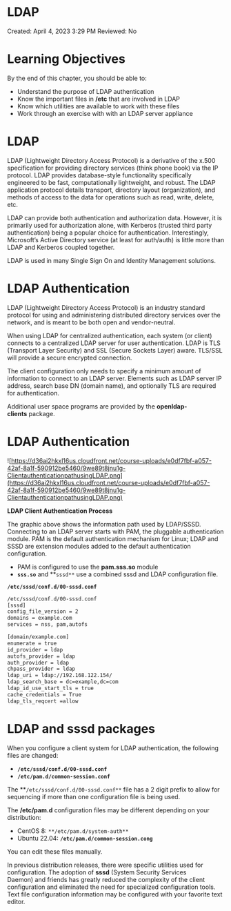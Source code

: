 # LDAP

Created: April 4, 2023 3:29 PM
Reviewed: No

# **Learning Objectives**

By the end of this chapter, you should be able to:

- Understand the purpose of LDAP authentication
- Know the important files in **/etc** that are involved in LDAP
- Know which utilities are available to work with these files
- Work through an exercise with with an LDAP server appliance

# **LDAP**

LDAP (Lightweight Directory Access Protocol) is a derivative of the x.500 specification for providing directory services (think phone book) via the IP protocol. LDAP provides database-style functionality specifically engineered to be fast, computationally lightweight, and robust. The LDAP application protocol details transport, directory layout (organization), and methods of access to the data for operations such as read, write, delete, etc.

LDAP can provide both authentication and authorization data. However, it is primarily used for authorization alone, with Kerberos (trusted third party authentication) being a popular choice for authentication. Interestingly, Microsoft’s Active Directory service (at least for auth/auth) is little more than LDAP and Kerberos coupled together.

LDAP is used in many Single Sign On and Identity Management solutions.

# **LDAP Authentication**

LDAP (Lightweight Directory Access Protocol) is an industry standard protocol for using and administering distributed directory services over the network, and is meant to be both open and vendor-neutral.

When using LDAP for centralized authentication, each system (or client) connects to a centralized LDAP server for user authentication. LDAP is TLS (Transport Layer Security) and SSL (Secure Sockets Layer) aware. TLS/SSL will provide a secure encrypted connection.

The client configuration only needs to specify a minimum amount of information to connect to an LDAP server. Elements such as LDAP server IP address, search base DN (domain name), and optionally TLS are required for authentication.

Additional user space programs are provided by the **openldap-clients** package.

# **LDAP Authentication**

![https://d36ai2hkxl16us.cloudfront.net/course-uploads/e0df7fbf-a057-42af-8a1f-590912be5460/9we89t8jnu1g-ClientauthenticationpathusingLDAP.png](https://d36ai2hkxl16us.cloudfront.net/course-uploads/e0df7fbf-a057-42af-8a1f-590912be5460/9we89t8jnu1g-ClientauthenticationpathusingLDAP.png)

**LDAP Client Authentication Process**

The graphic above shows the information path used by LDAP/SSSD. Connecting to an LDAP server starts with PAM, the pluggable authentication module. PAM is the default authentication mechanism for Linux; LDAP and SSSD are extension modules added to the default authentication configuration.

- PAM is configured to use the **pam.sss.so** module
- **`sss.so`** and **`sssd**` use a combined sssd and LDAP configuration file.

**`/etc/sssd/conf.d/00-sssd.conf`**

```bash
/etc/sssd/conf.d/00-sssd.conf
[sssd]
config_file_version = 2
domains = example.com
services = nss, pam,autofs 

[domain/example.com]
enumerate = true
id_provider = ldap
autofs_provider = ldap
auth_provider = ldap
chpass_provider = ldap
ldap_uri = ldap://192.168.122.154/
ldap_search_base = dc=example,dc=com
ldap_id_use_start_tls = true
cache_credentials = True
ldap_tls_reqcert =allow
```

# **LDAP and sssd packages**

When you configure a client system for LDAP authentication, the following files are changed:

- **`/etc/sssd/conf.d/00-sssd.conf`**
- **`/etc/pam.d/common-session.conf`**

The **`/etc/sssd/conf.d/00-sssd.conf**` file has a 2 digit prefix to allow for sequencing if more than one configuration file is being used.

The **/etc/pam.d** configuration files may be different depending on your distribution:

- CentOS 8: `**/etc/pam.d/system-auth**`
- Ubuntu 22.04: **`/etc/pam.d/common-session.cong`**

You can edit these files manually.

In previous distribution releases, there were specific utilities used for configuration. The adoption of **sssd** (System Security Services Daemon) and friends has greatly reduced the complexity of the client configuration and eliminated the need for specialized configuration tools. Text file configuration information may be configured with your favorite text editor.